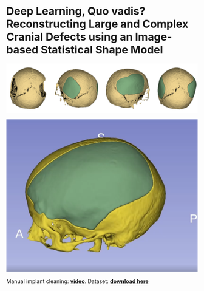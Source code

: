 # Deep Learning, Quo vadis? Reconstructing Large and Complex Cranial Defects using an Image-based Statistical Shape Model


![skull-with-two-defects](https://github.com/Jianningli/ssm/blob/main/assets/skull-with-two-defects.png)

![large defects](https://github.com/Jianningli/ssm/blob/main/assets/figshare.png)


Manual implant cleaning: [**video**](https://figshare.com/articles/dataset/Reconstruction_of_Large_and_Complex_Cranial_Defects/19328816/3?file=34326815).
Dataset: [**download here**](https://autoimplant2021.grand-challenge.org/)

